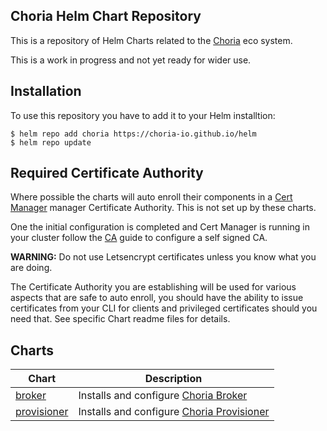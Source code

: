 ## Choria Helm Chart Repository

This is a repository of Helm Charts related to the [Choria](https://choria.io) eco system.

This is a work in progress and not yet ready for wider use.

## Installation

To use this repository you have to add it to your Helm installtion:

```
$ helm repo add choria https://choria-io.github.io/helm
$ helm repo update
```

## Required Certificate Authority

Where possible the charts will auto enroll their components in a [Cert Manager](https://cert-manager.io/)
manager Certificate Authority. This is not set up by these charts.

One the initial configuration is completed and Cert Manager is running in your cluster
follow the [CA](https://cert-manager.io/docs/configuration/ca/) guide to configure a self signed CA.

**WARNING:** Do not use Letsencrypt certificates unless you know what you are doing.

The Certificate Authority you are establishing will be used for various aspects that
are safe to auto enroll, you should have the ability to issue certificates from your CLI
for clients and privileged certificates should you need that. See specific Chart readme files
for details.

## Charts

|Chart|Description|
|-----|-----------|
|[broker](https://github.com/choria-io/helm/tree/master/charts/provisioner)|Installs and configure [Choria Broker](https://github.com/choria-io/go-choria)|
|[provisioner](https://github.com/choria-io/helm/tree/master/charts/provisioner)|Installs and configure [Choria Provisioner](https://github.com/choria-io/provisioning-agent)|
